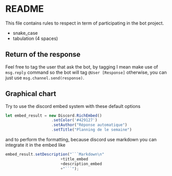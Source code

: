 # README

This file contains rules to respect in term of participating in the bot project.

- snake_case
- tabulation (4 spaces)

## Return of the response

Feel free to tag the user that ask the bot, by tagging I mean make use of `msg.reply` command so the bot will tag `@User [Response]` otherwise, you can just use `msg.channel.send(response)`.

## Graphical chart

Try to use the discord embed system with these default options

```javascript
let embed_result = new Discord.RichEmbed()
                    .setColor('#429127')
                    .setAuthor("Réponse automatique")
					.setTitle("Planning de le semaine")
```

and to perform the formatting, because discord use markdown you can integrate it in the embed like

```javascript
embed_result.setDescription("```Markdown\n"
                        +title_embed
                        +description_embed
                        +"```");
```

